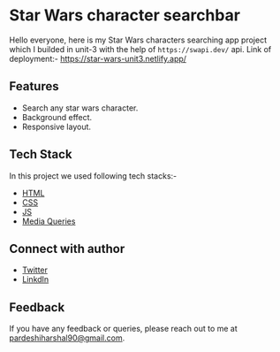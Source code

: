 # Star Wars character searchbar

Hello everyone, here is my Star Wars characters searching app project which I builded in unit-3 with the help of `https://swapi.dev/` api. Link of deployment:- https://star-wars-unit3.netlify.app/


## Features

- Search any star wars character.
- Background effect.
- Responsive layout.


## Tech Stack

In this project we used following tech stacks:- 
- [HTML](https://developer.mozilla.org/en-US/docs/Web/HTML)
- [CSS](https://developer.mozilla.org/en-US/docs/Web/CSS)
- [JS](https://developer.mozilla.org/en-US/docs/Web/JavaScript)
- [Media Queries](https://developer.mozilla.org/en-US/docs/Web/CSS/Media_Queries/Using_media_queries)


## Connect with author

- [Twitter](https://twitter.com/harshal258)
- [LinkdIn](https://www.linkedin.com/in/harshalpardeshi/)


## Feedback

If you have any feedback or queries, please reach out to me at pardeshiharshal90@gmail.com.
